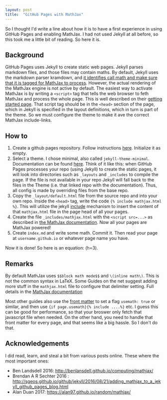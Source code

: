 ```yaml
---
layout: post
title:  "GitHub Pages with MathJax"
---
```


So I thought I'd write a line about how it is to have a first experience in using GitHub Pages and enabling MathJax. I had not used Jekyll at all before, so this took me a little bit of reading. So here it is.

## Background

GitHub Pages uses Jekyll to create static web pages. Jekyll parses markdown files, and those files may contain maths. 
By default, Jekyll uses the markdown parser kramdown, and [it identifies call math and make sure that it is tagged for MathJax to process](https://kramdown.gettalong.org/math_engine/mathjax.html). However, the actual rendering of the MathJax engine is not active by default. 
The easiest way to activate MathJax is by writing a `<script>` tag that tells the web browser to feth MathJax and process the whole page. This is well described on their [getting started page](https://www.mathjax.org/#gettingstarted). That script tag should be in the `<head>` section of the page, which in Jekyll is specified in the layout definitions, which in turn is part of the theme. So we must configure the theme to make it ave the correct MathJax include-links.

## How to

1. Create a github pages repository. Follow instructions [here](https://pages.github.com/). Initialize it as empty.
1. Select a theme. I chose minimal, also called `jekyll-theme-minimal`. Documentation can be found [here](https://github.com/pages-themes/minimal). Think of it like this: when GitHub Pages processes your repo (using Jekyll) to create the static pages, it will look into directories such as `_layouts` and `_includes` to compile the page. If the file is not available in your repo Jekyll will fall back to the files in the Theme (i.e. that linked repo with the documentation). Thus, all config is made by overriding files from the base repo.
1. Copy the `_layout/default.html` file from the source repo and into your own repo. Inside the `<head>` tag, write the code `{% include mathjax.html %}`. This will utilize the jekyll [include](https://jekyllrb.com/docs/includes/) mechanism to insert the content of that `mathjax.html` file in the page head of all your pages. 
1. Create the file `_includes/mathjax.html` with the `<script src=...>` as described in [the MathJax documentation](https://www.mathjax.org/#gettingstarted). Now all your pages are MathJax powered!
1. Create `index.md` and write some math. Commit it. Then read your page at `username.github.io` or whatever page name you have.

Now it is done! So here is an equation: \(h=3\).

## Remarks

By default MathJax uses `$$block math mode$$` and `\(inline math\)`. This is not the common syntax in LaTeX. Some Guides on the net suggest adding more stuff in the `mathjax.html` file to configure that delimiter setting. Full details in the [MathJax documentation](https://docs.mathjax.org/en/latest/input/tex/delimiters.html)

Most other guides also use the [front matter](https://jekyllrb.com/docs/front-matter/) to set a flag `usemath: true` or similar, and then use `{if page.usemath}{% include ....%}` etc. I guess this can be good for performance, so that your broswer only fetch that javascript file when needed. On the other hand, you need to handle that front matter for every page, and that seems like a big hassle. So I don't do that.

## Acknowledgements
I did read, learn, and steal a bit from various posts online. These where the most important ones:

- Ben Landsdell 2016: http://benlansdell.github.io/computing/mathjax/
- Brendan A R Sechter 2016 : http://sgeos.github.io/github/jekyll/2016/08/21/adding_mathjax_to_a_jekyll_github_pages_blog.html
- Alan Duan 2017: https://alan97.github.io/random/mathjax/

